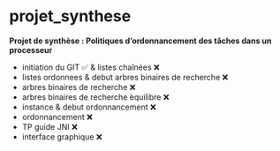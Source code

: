 # projet_synthese

**Projet de synthèse : Politiques d’ordonnancement des tâches dans un processeur**

- initiation du GIT ✅ & listes chaînées ❌
- listes ordonnees & debut arbres binaires de recherche ❌
- arbres binaires de recherche ❌
- arbres binaires de recherche ́equilibre ❌
- instance & debut ordonnancement ❌
- ordonnancement ❌
- TP guide JNI ❌
- interface graphique ❌
